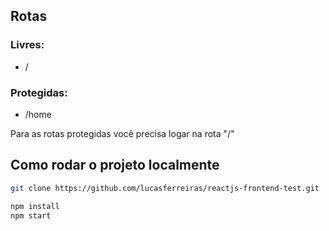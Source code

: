## Rotas

### Livres:

- /

### Protegidas:

- /home

Para as rotas protegidas você precisa logar na rota "/"

## Como rodar o projeto localmente

```sh
git clone https://github.com/lucasferreiras/reactjs-frontend-test.git

npm install
npm start
```
